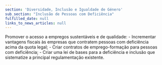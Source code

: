 ```yaml
---
section: 'Diversidade, Inclusão e Igualdade de Género'
sub_section: "Inclusão de Pessoas com Deficiência"
fulfilled_date: null
links_to_news_articles: null
---
```


Promover o acesso a empregos sustentáveis e de qualidade: - Incrementar vantagens fiscais às empresas que contratem pessoas com deficiência acima da quota legal; - Criar contratos de emprego-formação para pessoas com deficiência; - Criar uma lei de bases para a deficiência e inclusão que sistematize a principal regulamentação existente.